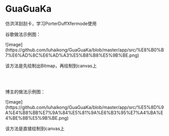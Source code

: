 # GuaGuaKa
仿洪洋刮刮卡，学习PorterDuffXfermode使用

<p>谷歌做法示例图：</p>
<p>![image](https://github.com/luhaikong/GuaGuaKa/blob/master/app/src/%E8%B0%B7%E6%AD%8C%E6%AD%A3%E5%B8%B8%E5%9B%BE.png)</p>

<p>该方法是先绘制出Bitmap，再绘制到canvas上</p>
<br>
<br>
<p>博主的做法示例图：</p>
<p>![image](https://github.com/luhaikong/GuaGuaKa/blob/master/app/src/%E5%8D%9A%E4%B8%BB%E7%9A%84%E5%81%9A%E6%B3%95%E7%A4%BA%E4%BE%8B%E5%9B%BE.png)</p>
<p>该方法是直接绘制到canvas上</p>
